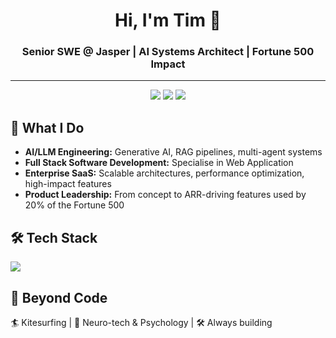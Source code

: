 <!-- Profile Header -->

<h1 align="center">Hi, I'm Tim 👋</h1>
<h3 align="center">Senior SWE @ Jasper | AI Systems Architect | Fortune 500 Impact</h3>

---

<!-- Badges -->
<p align="center">
  <a href="https://www.timurgolovinov.com/"><img src="https://img.shields.io/badge/Website-000000?style=for-the-badge&logoColor=white" /></a>
  <a href="https://www.linkedin.com/in/timurgolovinov/"><img src="https://img.shields.io/badge/LinkedIn-0077B5?style=for-the-badge&logo=linkedin&logoColor=white" /></a>
  <a href="mailto:timurvalo@gmail.com"><img src="https://img.shields.io/badge/Email-FF5722?style=for-the-badge&logo=gmail&logoColor=white" /></a>
</p>


## 🚀 What I Do
- **AI/LLM Engineering:** Generative AI, RAG pipelines, multi-agent systems
- **Full Stack Software Development:** Specialise in Web Application
- **Enterprise SaaS:** Scalable architectures, performance optimization, high-impact features  
- **Product Leadership:** From concept to ARR-driving features used by 20% of the Fortune 500


## 🛠 Tech Stack
<p>
  <img src="https://skillicons.dev/icons?i=ts,nodejs,react,nextjs,graphql,postgres,aws,gcp,docker,python" />
</p>


## 🌊 Beyond Code
🏄 Kitesurfing | 🧠 Neuro-tech & Psychology | 🛠 Always building

